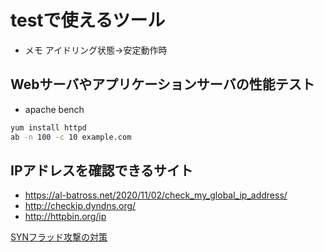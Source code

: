 # testで使えるツール

* メモ アイドリング状態→安定動作時

## Webサーバやアプリケーションサーバの性能テスト

* apache bench

```sh
yum install httpd
ab -n 100 -c 10 example.com
```

## IPアドレスを確認できるサイト

* https://al-batross.net/2020/11/02/check_my_global_ip_address/
* http://checkip.dyndns.org/
* http://httpbin.org/ip

[SYNフラッド攻撃の対策](https://www.shadan-kun.com/blog/measure/2664/)
